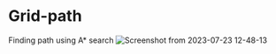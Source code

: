 # Grid-path
Finding path using A* search
![Screenshot from 2023-07-23 12-48-13](https://github.com/SANAT-01/Grid-path/assets/94187960/05d70705-5e4a-4d4f-b3d3-3a1b3b40968b)

